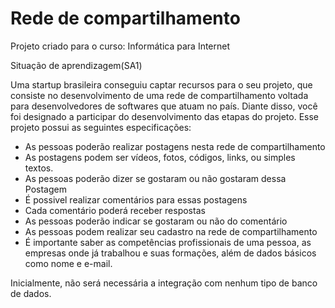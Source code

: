 # Rede de compartilhamento

Projeto criado para o curso: Informática para Internet


Situação de aprendizagem(SA1)


Uma startup brasileira conseguiu captar recursos para o seu projeto, que consiste no desenvolvimento de uma rede de compartilhamento voltada para desenvolvedores de softwares que atuam no país. Diante disso, você foi designado a participar do desenvolvimento das etapas do projeto.
Esse projeto possui as seguintes especificações:

* As pessoas poderão realizar postagens nesta rede de compartilhamento
* As postagens podem ser vídeos, fotos, códigos, links, ou simples textos.
* As pessoas poderão dizer se gostaram ou não gostaram dessa Postagem
* É possivel realizar comentários para essas postagens
* Cada comentário poderá receber respostas
* As pessoas poderão indicar se gostaram ou não do comentário
* As pessoas podem realizar seu cadastro na rede de compartilhamento
* É importante saber as competências profissionais de uma pessoa, as empresas onde já trabalhou e suas formações, além de dados básicos como nome e e-mail.

Inicialmente, não será necessária a integração com nenhum tipo de banco de dados.

